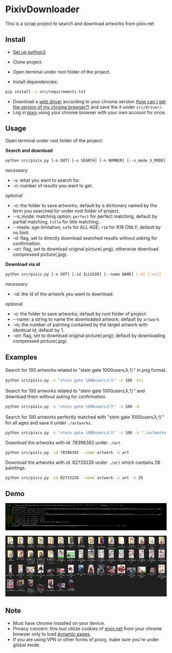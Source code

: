 # PixivDownloader
This is a scrap project to search and download artworks from pixiv.net

## Install

- [Set up python3](https://www.python.org/downloads/).

- Clone project.

- Open terminal under root folder of the project.

- Install dependencies:

```bash
pip install -r src/requirements.txt
```

- Download a [web driver](https://sites.google.com/a/chromium.org/chromedriver/downloads) according to your chrome version ([how can I get the version of my chrome browser?](https://www.businessinsider.com/what-version-of-google-chrome-do-i-have?r=DE&IR=T)) and save the it under ```src/driver/```.
- Log in [pixiv](www.pixiv.net) using your chrome browser with your own account for once.

## Usage

Open terminal under root folder of the project:

**Search and download**

```bash
python src/pixiv.py [-o OUT] [-s SEARCH] [-n NUMBER] [--s_mode S_MODE] [--mode MODE] [-d] [-ori]
```

*necessary*

- -s: what you want to search for.
- -n: number of results you want to get.

*optional*

- -o: the folder to save artworks; default by a dictionary named by the term you searched for under root folder of project. 
- --s_mode: matching option; ```perfect``` for perfect matching; default by partial matching; ```title``` for title matching;.
- --mode: age limitation; ```safe``` for ALL AGE; ```r18``` for R18 ONLY; default by no limit.
- -d: flag, set to directly download searched results without asking for confirmation.
- -ori: flag, set to download original picture(.png), otherwise download compressed picture(.jpg).

**Download via id**

```bash
python src/pixiv.py [-o OUT] [-id ILLUSID] [--name NAME] [-m] [-ori]
```

*necessary*

- -id: the id of the artwork you want to download.

*optional*

- -o: the folder to save artworks; default by root folder of project.
- --name: a string to name the downloaded artwork; default by ```artwork```
- -m; the number of painting contained by the target artwork with identical id; default by 1.
- -ori: flag, set to download original picture(.png); default by downloading compressed picture(.jpg).

## Examples

Search for 100 artworks related to "stein gate 1000users入り" in png format.

```bash
python src/pixiv.py -s "stein gate 1000users入り" -n 100 -ori
```

Search for 100 artworks related to "stein gate 1000users入り" and download them without asking for confirmation.

```bash
python src/pixiv.py -s "stein gate 1000users入り" -n 100 -d
```

Search for 100 artworks perfectly matched with "stein gate 1000users入り"  for all ages and save it under ```./artworks```.

```bash
python src/pixiv.py -s "stein gate 1000users入り" -n 100 -o "./artworks" --s_mode perfect --mode safe
```

Download the artworks with id: 78396392 under ```./art```

```bash
python src/pixiv.py -id 78396392 --name artwork -o art
```

Download the artworks with id: 82733226 under ```./art``` which contains 26 paintings.

```bash
python src/pixiv.py -id 82733226 --name artwork -o art -m 26
```

## Demo

![Capture](images/Capture.PNG)

![result](images/Capture2.PNG)

## Note

- Must have chrome installed on your device.
- Privacy concern: this tool utilize cookies of [pixiv.net](www.pixiv.net) from your chrome browser only to load [dynamic pages](https://www.doteasy.com/web-hosting-articles/what-is-a-dynamic-web-page.cfm).
- If you are using VPN or other forms of proxy, make sure you're under global mode.

